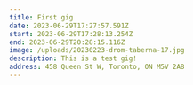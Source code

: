 ```yaml
---
title: First gig
date: 2023-06-29T17:27:57.591Z
start: 2023-06-29T17:28:13.254Z
end: 2023-06-29T20:28:15.116Z
image: /uploads/20230223-drom-taberna-17.jpg
description: This is a test gig!
address: 458 Queen St W, Toronto, ON M5V 2A8
---
```

